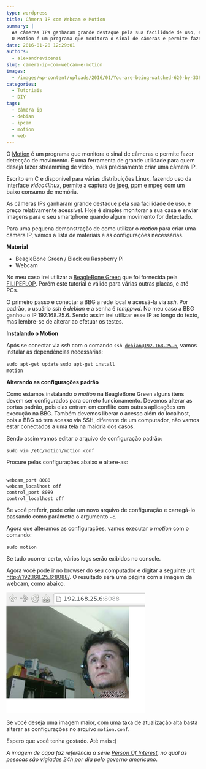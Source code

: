 ```yaml
---
type: wordpress
title: Câmera IP com Webcam e Motion
summary: |
  As câmeras IPs ganharam grande destaque pela sua facilidade de uso, e preço relativamente acessível. Hoje é simples monitorar a sua casa e enviar imagens para o seu smartphone quando algum movimento for detectado.
  O Motion é um programa que monitora o sinal de câmeras e permite fazer detecção de movimento. É uma ferramenta de grande utilidade para quem deseja fazer stream de vídeo, mais precisamente criar uma câmera IP.
date: 2016-01-28 12:29:01
authors:
  - alexandrevicenzi
slug: camera-ip-com-webcam-e-motion
images:
  - /images/wp-content/uploads/2016/01/You-are-being-watched-620-by-338.jpg
categories:
  - Tutoriais
  - DIY
tags:
  - câmera ip
  - debian
  - ipcam
  - motion
  - web
---
```


O <a href="http://www.lavrsen.dk/foswiki/bin/view/Motion/WebHome" target="_blank">Motion</a> é um programa que monitora o sinal de câmeras e permite fazer detecção de movimento. É uma ferramenta de grande utilidade para quem deseja fazer streamming de vídeo, mais precisamente criar uma câmera IP.

Escrito em C e disponível para várias distribuições Linux, fazendo uso da interface <em>video4linux</em>, permite a captura de jpeg, ppm e mpeg com um baixo consumo de memória.

As câmeras IPs ganharam grande destaque pela sua facilidade de uso, e preço relativamente acessível. Hoje é simples monitorar a sua casa e enviar imagens para o seu smartphone quando algum movimento for detectado.

<!--more-->

Para uma pequena demonstração de como utilizar o <em>motion</em> para criar uma câmera IP, vamos a lista de materiais e as configurações necessárias.

<strong>Material</strong>
<ul>
	<li>BeagleBone Green / Black ou Raspberry Pi</li>
	<li>Webcam</li>
</ul>
No meu caso irei utilizar a <a href="http://www.filipeflop.com/pd-24c7f0-beaglebone-green.html?utm_source=Blog&amp;utm_medium=Banner&amp;utm_campaign=ButecoOpenSource" target="_blank">BeagleBone Green</a> que foi fornecida pela <a href="http://www.filipeflop.com/?utm_source=Blog&amp;utm_medium=Banner&amp;utm_campaign=ButecoOpenSource" target="_blank">FILIPEFLOP</a>. Porém este tutorial é válido para várias outras placas, e até PCs.

O primeiro passo é conectar a BBG a rede local e acessá-la via <em>ssh</em>. Por padrão, o usuário <em>ssh</em> é <em>debian</em> e a senha é <em>temppwd</em>. No meu caso a BBG ganhou o IP 192.168.25.6. Sendo assim irei utilizar esse IP ao longo do texto, mas lembre-se de alterar ao efetuar os testes.

<strong>Instalando o Motion</strong>

Após se conectar via <em>ssh</em> com o comando <code>ssh debian@192.168.25.6</code>, vamos instalar as dependências necessárias:

<code>sudo apt-get update</code>
<code>sudo apt-get install motion</code>

<strong>Alterando as configurações padrão</strong>

Como estamos instalando o <em>motion</em> na BeagleBone Green alguns itens devem ser configurados para correto funcionamento. Devemos alterar as portas padrão, pois elas entram em conflito com outras aplicações em execução na BBG. Também devemos liberar o acesso além do localhost, pois a BBG só tem acesso via SSH, diferente de um computador, não vamos estar conectados a uma tela na maioria dos casos.

Sendo assim vamos editar o arquivo de configuração padrão:

<code>sudo vim /etc/motion/motion.conf</code>

Procure pelas configurações abaixo e altere-as:

<pre><code class="bash">
webcam_port 8088
webcam_localhost off
control_port 8089
control_localhost off
</code></pre>

Se você preferir, pode criar um novo arquivo de configuração e carregá-lo passando como parâmetro o argumento <code>-c</code>.

Agora que alteramos as configurações, vamos executar o <em>motion</em> com o comando:

<code>sudo motion</code>

Se tudo ocorrer certo, vários logs serão exibidos no console.

Agora você pode ir no browser do seu computador e digitar a seguinte url: <a href="http://192.168.25.6:8088/">http://192.168.25.6:8088/</a>. O resultado será uma página com a imagem da webcam, como abaixo.

<img class="aligncenter" src="/images/wp-content/uploads/2016/01/ip-cam-motion.png" alt="Motion IP Cam" />

Se você deseja uma imagem maior, com uma taxa de atualização alta basta alterar as configurações no arquivo <code>motion.conf</code>.

Espero que você tenha gostado. Até mais :)

<em>A imagem de capa faz referência a série <a href="http://www.imdb.com/title/tt1839578/" target="_blank">Person Of Interest</a>, no qual as pessoas são vigiadas 24h por dia pelo governo americano.</em>
